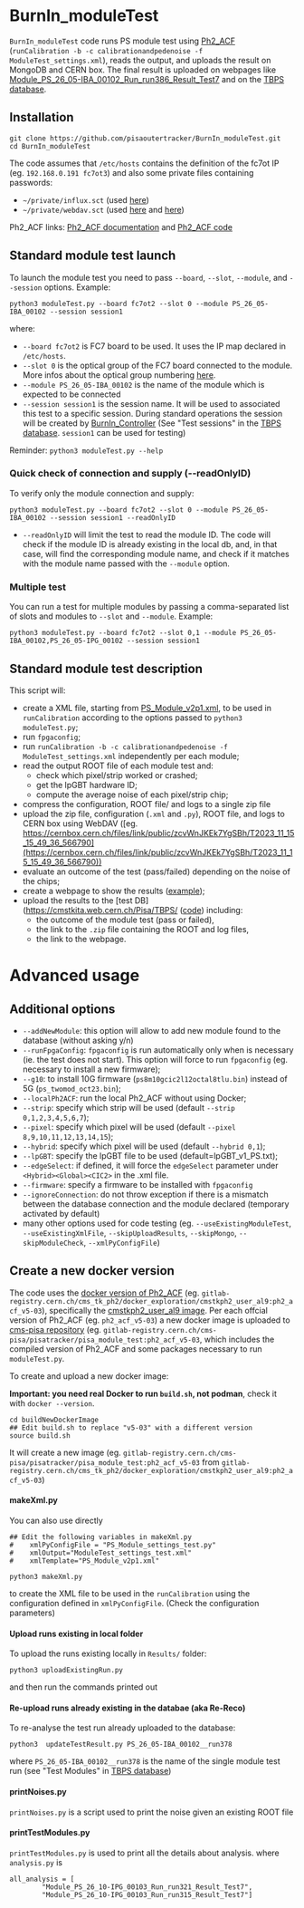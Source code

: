 # BurnIn_moduleTest
`BurnIn_moduleTest` code runs PS module test using [Ph2_ACF](https://gitlab.cern.ch/cms_tk_ph2/Ph2_ACF) (`runCalibration -b -c calibrationandpedenoise -f ModuleTest_settings.xml`), reads the output, and uploads the result on MongoDB and CERN box.
The final result is uploaded on webpages like [Module_PS_26_05-IBA_00102_Run_run386_Result_Test7](https://cmstkita.web.cern.ch/Pisa/TBPS/navigator.php/Uploads//test3/Module_PS_26_05-IBA_00102_Run_run386_Result_Test7/results_qdjwe.zip/) and on the [TBPS database](https://cmstkita.web.cern.ch/Pisa/TBPS/).

## Installation

```
git clone https://github.com/pisaoutertracker/BurnIn_moduleTest.git
cd BurnIn_moduleTest
```

The code assumes that `/etc/hosts` contains the definition of the fc7ot IP (eg. `192.168.0.191 fc7ot3`) 
and also some private files containing passwords:
- `~/private/influx.sct` (used [here](https://github.com/pisaoutertracker/BurnIn_moduleTest/blob/ph2_acf_v5-03/updateTestResult.py#L517-L563))
- `~/private/webdav.sct` (used [here](https://github.com/pisaoutertracker/BurnIn_moduleTest/blob/ph2_acf_v5-03/updateTestResult.py#L626C5-L630) and [here](https://github.com/pisaoutertracker/BurnIn_moduleTest/blob/ph2_acf_v5-03/moduleTest.py#L25-L28))

Ph2_ACF links: [Ph2_ACF documentation](https://ph2acf.docs.cern.ch/general/) and [Ph2_ACF code](https://gitlab.cern.ch/cms_tk_ph2/Ph2_ACF)

## Standard module test launch
To launch the module test you need to pass `--board`, `--slot`, `--module`, and `--session` options. Example: 
```
python3 moduleTest.py --board fc7ot2 --slot 0 --module PS_26_05-IBA_00102 --session session1
```
where:
 - `--board fc7ot2` is FC7 board to be used. It uses the IP map declared in `/etc/hosts`.
 - `--slot 0` is the optical group of the FC7 board connected to the module. More infos about the optical group numbering [here](https://mattermost.web.cern.ch/cms-exp/pl/cy7r7rhcufgb3kphtx6u7a1b6e).
 - `--module PS_26_05-IBA_00102` is the name of the module which is expected to be connected
 - `--session session1` is the session name. It will be used to associated this test to a specific session. During standard operations the session will be created by [BurnIn_Controller](https://github.com/pisaoutertracker/BurnIn_Controller) (See "Test sessions" in the [TBPS database](https://cmstkita.web.cern.ch/Pisa/TBPS/localdb.html). `session1` can be used for testing)

Reminder: `python3 moduleTest.py --help`

### Quick check of connection and supply (--readOnlyID)
To verify only the module connection and supply: 
```
python3 moduleTest.py --board fc7ot2 --slot 0 --module PS_26_05-IBA_00102 --session session1 --readOnlyID
```
 - `--readOnlyID` will limit the test to read the module ID. The code will check if the module ID is already existing in the local db, and, in that case, will find the corresponding module name, and check if it matches with the module name passed with the `--module` option.

### Multiple test
You can run a test for multiple modules by passing a comma-separated list of slots and modules to `--slot` and `--module`. Example:
```
python3 moduleTest.py --board fc7ot2 --slot 0,1 --module PS_26_05-IBA_00102,PS_26_05-IPG_00102 --session session1
```

## Standard module test description
This script will:
- create a XML file, starting from [PS_Module_v2p1.xml](https://gitlab.cern.ch/cms_tk_ph2/Ph2_ACF/-/blob/Dev/settings/PS_Module_v2p1.xml?ref_type=heads), to be used in `runCalibration` according to the options passed to `python3 moduleTest.py`;
- run `fpgaconfig`;
- run `runCalibration -b -c calibrationandpedenoise -f ModuleTest_settings.xml` independently per each module;
- read the output ROOT file of each module test and:
  - check which pixel/strip worked or crashed;
  - get the lpGBT hardware ID;
  - compute the average noise of each pixel/strip chip;
- compress the configuration, ROOT file/ and logs to a single zip file
- upload the zip file, configuration (`.xml` and `.py`), ROOT file, and logs to CERN box using WebDAV ([eg. https://cernbox.cern.ch/files/link/public/zcvWnJKEk7YgSBh/T2023_11_15_15_49_36_566790](https://cernbox.cern.ch/files/link/public/zcvWnJKEk7YgSBh/T2023_11_15_15_49_36_566790))
- evaluate an outcome of the test (pass/failed) depending on the noise of the chips;
- create a webpage to show the results ([example](https://cmstkita.web.cern.ch/Pisa/TBPS/navigator.php/Uploads//test3/Module_PS_26_05-IBA_00102_Run_run386_Result_Test7/results_qdjwe.zip/));
- upload the results to the [test DB](https://cmstkita.web.cern.ch/Pisa/TBPS/ ([code](https://github.com/pisaoutertracker/testmongo)) including:
  - the outcome of the module test (pass or failed),
  - the link to the `.zip` file containing the ROOT and log files,
  - the link to the webpage.

# Advanced usage

## Additional options
- `--addNewModule`: this option will allow to add new module found to the database (without asking y/n)
- `--runFpgaConfig`: `fpgaconfig` is run automatically only when is necessary (ie. the test does not start). This option will force to run `fpgaconfig` (eg. necessary to install a new firmware);
- `--g10`: to install 10G firmware (`ps8m10gcic2l12octal8tlu.bin`) instead of 5G (`ps_twomod_oct23.bin`);
- `--localPh2ACF`: run the local Ph2_ACF without using Docker;
- `--strip`: specify which strip will be used (default `--strip 0,1,2,3,4,5,6,7`);
- `--pixel`: specify which pixel will be used (default `--pixel 8,9,10,11,12,13,14,15`);
- `--hybrid`: specify which pixel will be used (default `--hybrid 0,1`);
- `--lpGBT`: specify the lpGBT file to be used (default=lpGBT_v1_PS.txt);
- `--edgeSelect`: if defined, it will force the `edgeSelect` parameter under `<Hybrid><Global><CIC2>` in the .xml file.
- `--firmware`: specify a firmware to be installed with `fpgaconfig`
- `--ignoreConnection`: do not throw exception if there is a mismatch between the database connection and the module declared (temporary activated by default)
- many other options used for code testing (eg. `--useExistingModuleTest`, `--useExistingXmlFile`, `--skipUploadResults`, `--skipMongo`, `--skipModuleCheck`, `--xmlPyConfigFile`)

## Create a new docker version
The code uses the [docker version of Ph2_ACF](https://gitlab.cern.ch/cms_tk_ph2/docker_exploration/container_registry) (eg. `gitlab-registry.cern.ch/cms_tk_ph2/docker_exploration/cmstkph2_user_al9:ph2_acf_v5-03`), specifically the [cmstkph2_user_al9 image](https://gitlab.cern.ch/cms_tk_ph2/docker_exploration/container_registry/19856?after=MTA).
Per each offcial version of Ph2_ACF (eg. `ph2_acf_v5-03`) a new docker image is uploaded to [cms-pisa repository](https://gitlab.cern.ch/cms-pisa/PisaTracker/container_registry/19555) (eg. `gitlab-registry.cern.ch/cms-pisa/pisatracker/pisa_module_test:ph2_acf_v5-03`, which includes the compiled version of Ph2_ACF and some packages necessary to run `moduleTest.py`.

To create and upload a new docker image:

**Important: you need real Docker to run `build.sh`, not podman**, check it with `docker --version`.
```
cd buildNewDockerImage
## Edit build.sh to replace "v5-03" with a different version 
source build.sh
```
It will create a new image (eg. `gitlab-registry.cern.ch/cms-pisa/pisatracker/pisa_module_test:ph2_acf_v5-03` from `gitlab-registry.cern.ch/cms_tk_ph2/docker_exploration/cmstkph2_user_al9:ph2_acf_v5-03`)

#### makeXml.py
You can also use directly
```
## Edit the following variables in makeXml.py
#    xmlPyConfigFile = "PS_Module_settings_test.py"
#    xmlOutput="ModuleTest_settings_test.xml"
#    xmlTemplate="PS_Module_v2p1.xml"

python3 makeXml.py
```
to create the XML file to be used in the `runCalibration` using the configuration defined in `xmlPyConfigFile`.
(Check the configuration parameters)

#### Upload runs existing in local folder 
To upload the runs existing locally in `Results/` folder: 
```
python3 uploadExistingRun.py
```
and then run the commands printed out

#### Re-upload runs already existing in the databae (aka Re-Reco)
To re-analyse the test run already uploaded to the database:
```
python3  updateTestResult.py PS_26_05-IBA_00102__run378
```  
where `PS_26_05-IBA_00102__run378` is the name of the single module test run (see "Test Modules" in [TBPS database](https://cmstkita.web.cern.ch/Pisa/TBPS/localdb.html))

#### printNoises.py
`printNoises.py` is a script used to print the noise given an existing ROOT file

#### printTestModules.py
`printTestModules.py` is used to print all the details about analysis.
where `analysis.py` is
```
all_analysis = [
        "Module_PS_26_10-IPG_00103_Run_run321_Result_Test7",
        "Module_PS_26_10-IPG_00103_Run_run315_Result_Test7"]
```
